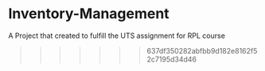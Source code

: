 # Inventory-Management
A Project that created to fulfill the UTS assignment for RPL course
>>>>>>> 637df350282abfbb9d182e8162f52c7195d34d46
